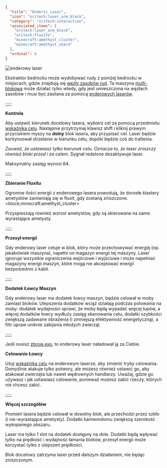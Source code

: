 ```json
{
  "title": "Enderic Laser",
  "icon": "oritech:laser_arm_block",
  "category": "oritech:interaction",
  "associated_items": [
    "oritech:laser_arm_block",
    "oritech:fluxite",
    "minecraft:amethyst_cluster",
    "minecraft:amethyst_shard"
  ],
  "ordinal": 6
}
```

![enderowy laser](oritech:textures/book/enderic_laser.png,fit)

Ekstraktor bedrocku może wydobywać rudy z poniżej bedrocku w miejscach, gdzie znajdują się [węzły zasobów rud](^oritech:resources/resource_nodes). Ta maszyna [multi-blokowa](^oritech:processing/multiblocks) może działać tylko wtedy, gdy jest umieszczona na węzłach zasobów i musi być zasilana za pomocą [enderowych laserów](^oritech:interaction/enderic_laser).

;;;;;

**Kontrola**

Aby ustawić kierunek docelowy lasera, wybierz cel za pomocą przedmiotu [wskaźnika celu](^oritech:tools/target_designator). Następnie przytrzymaj klawisz shift i kliknij prawym przyciskiem myszy na **dolny** blok lasera, aby przypisać cel. Laser będzie kontynuował strzelanie w kierunku celu, dopóki będzie coś do trafienia.

*Zauważ, że ustawiasz tylko kierunek celu. Oznacza to, że laser zniszczy również bloki przed i za celem*. Sygnał redstone dezaktywuje laser.

Maksymalny zasięg wynosi 64.

;;;;;

**Zbieranie Fluxitu**

Ogromne ilości energii z enderowego lasera powodują, że dorosłe klastery ametystów zamieniają się w fluxit, gdy zostaną zniszczone.
<block;minecraft:amethyst_cluster>

Przyspieszają również wzrost ametystów, gdy są skierowane na same wyrastające ametysty.

;;;;;

**Przesył energii**

Gdy enderowy laser celuje w blok, który może przechowywać energię (np. jakakolwiek maszyna), napełni on magazyn energii tej maszyny. 
Laser ignoruje wszystkie ograniczenia wejściowe i wyjściowe i może napełniać magazyny energii maszyn, które mogą nie akceptować energii bezpośrednio z kabli.

;;;;;

**Dodatek Łowcy Maszyn**

Gdy enderowy laser ma dodatek łowcy maszyn, będzie celował w moby zamiast bloków. Ulepszenia dodatków wciąż działają podczas polowania na moby: dodatek wydajności sprawi, że moby będą wypadać więcej łupów, a więcej dodatków łowcy wydłuży zasięg skanowania celu, dodatki szybkości zwiększą zadawane obrażenia (i zmniejszą efektywność energetyczną), a filtr upraw uniknie zabijania młodych zwierząt.

;;;;;

Jeśli nosisz [zbroję exo](^oritech:tools/exo_armor), to enderowy laser naładował ją za Ciebie.

**Celowanie Łowcy**

Użyj [wskaźnika celu](^oritech:tools/target_designator) na enderowym laserze, aby zmienić tryby celowania. Domyślnie atakuje tylko potwory, ale możesz również ustawić go, aby atakował zwierzęta lub nawet wędrownych handlarzy. Uważaj, gdzie go używasz i jak ustawiasz celowanie, ponieważ możesz zabić rzeczy, których nie chcesz zabić.

;;;;;

**Więcej szczegółów**

Promień lasera będzie celował w dowolny blok, ale przechodzi przez szkło (i nie-wyrastające ametysty). Dodatki kamieniołomu zwiększą szerokość wykopanego obszaru.

Laser ma tylko 1 slot na dodatek dostępny na dole. Dodatki będą wpływać tylko na prędkość i wydajność łamania bloków, przesył energii może korzystać tylko z ulepszeń prędkości.

Blok docelowy zatrzyma laser przed dalszym działaniem, nie będąc zniszczonym.